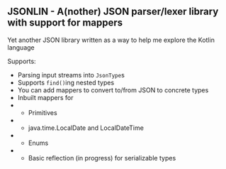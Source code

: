 ## JSONLIN - A(nother) JSON parser/lexer library with support for mappers

Yet another JSON library written as a way to help me explore the Kotlin language

Supports:
* Parsing input streams into <code>JsonType</code>s
* Supports <code>find()</code>ing nested types
* You can add mappers to convert to/from JSON to concrete types
* Inbuilt mappers for
* * Primitives
* * java.time.LocalDate and LocalDateTime
* * Enums
* * Basic reflection (in progress) for serializable types